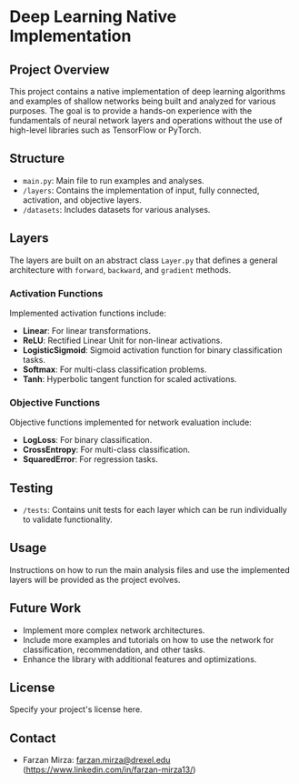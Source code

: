 # Deep Learning Native Implementation

## Project Overview
This project contains a native implementation of deep learning algorithms and examples of shallow networks being built and analyzed for various purposes. The goal is to provide a hands-on experience with the fundamentals of neural network layers and operations without the use of high-level libraries such as TensorFlow or PyTorch.

## Structure
- `main.py`: Main file to run examples and analyses.
- `/layers`: Contains the implementation of input, fully connected, activation, and objective layers.
- `/datasets`: Includes datasets for various analyses.

## Layers
The layers are built on an abstract class `Layer.py` that defines a general architecture with `forward`, `backward`, and `gradient` methods.

### Activation Functions
Implemented activation functions include:
- **Linear**: For linear transformations.
- **ReLU**: Rectified Linear Unit for non-linear activations.
- **LogisticSigmoid**: Sigmoid activation function for binary classification tasks.
- **Softmax**: For multi-class classification problems.
- **Tanh**: Hyperbolic tangent function for scaled activations.

### Objective Functions
Objective functions implemented for network evaluation include:
- **LogLoss**: For binary classification.
- **CrossEntropy**: For multi-class classification.
- **SquaredError**: For regression tasks.

## Testing
- `/tests`: Contains unit tests for each layer which can be run individually to validate functionality.

## Usage
Instructions on how to run the main analysis files and use the implemented layers will be provided as the project evolves.

## Future Work
- Implement more complex network architectures.
- Include more examples and tutorials on how to use the network for classification, recommendation, and other tasks.
- Enhance the library with additional features and optimizations.


## License
Specify your project's license here.

## Contact

* Farzan Mirza: farzan.mirza@drexel.edu (https://www.linkedin.com/in/farzan-mirza13/) 



